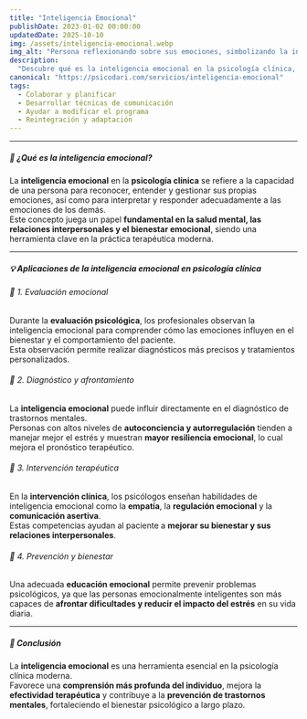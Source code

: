 ```yaml
---
title: "Inteligencia Emocional"
publishDate: 2023-01-02 00:00:00
updatedDate: 2025-10-10
img: /assets/inteligencia-emocional.webp
img_alt: "Persona reflexionando sobre sus emociones, simbolizando la inteligencia emocional en psicología."
description:
  "Descubre qué es la inteligencia emocional en la psicología clínica, cómo influye en la salud mental, el diagnóstico y las terapias psicológicas, y por qué es esencial para el bienestar emocional."
canonical: "https://psicodari.com/servicios/inteligencia-emocional"
tags:
  - Colaborar y planificar
  - Desarrollar técnicas de comunicación
  - Ayudar a modificar el programa
  - Reintegración y adaptación
---
```



---

##### 🧠 ¿Qué es la inteligencia emocional?

La **inteligencia emocional** en la **psicología clínica** se refiere a la capacidad de una persona para reconocer, entender y gestionar sus propias emociones, así como para interpretar y responder adecuadamente a las emociones de los demás.  
Este concepto juega un papel **fundamental en la salud mental, las relaciones interpersonales y el bienestar emocional**, siendo una herramienta clave en la práctica terapéutica moderna.

---

##### 💡 Aplicaciones de la inteligencia emocional en psicología clínica

###### 💬 1. Evaluación emocional
Durante la **evaluación psicológica**, los profesionales observan la inteligencia emocional para comprender cómo las emociones influyen en el bienestar y el comportamiento del paciente.  
Esta observación permite realizar diagnósticos más precisos y tratamientos personalizados.

###### 💬 2. Diagnóstico y afrontamiento
La **inteligencia emocional** puede influir directamente en el diagnóstico de trastornos mentales.  
Personas con altos niveles de **autoconciencia y autorregulación** tienden a manejar mejor el estrés y muestran **mayor resiliencia emocional**, lo cual mejora el pronóstico terapéutico.

###### 💬 3. Intervención terapéutica
En la **intervención clínica**, los psicólogos enseñan habilidades de inteligencia emocional como la **empatía**, la **regulación emocional** y la **comunicación asertiva**.  
Estas competencias ayudan al paciente a **mejorar su bienestar y sus relaciones interpersonales**.

###### 🌱 4. Prevención y bienestar
Una adecuada **educación emocional** permite prevenir problemas psicológicos, ya que las personas emocionalmente inteligentes son más capaces de **afrontar dificultades y reducir el impacto del estrés** en su vida diaria.

---

##### 🎯 Conclusión

La **inteligencia emocional** es una herramienta esencial en la psicología clínica moderna.  
Favorece una **comprensión más profunda del individuo**, mejora la **efectividad terapéutica** y contribuye a la **prevención de trastornos mentales**, fortaleciendo el bienestar psicológico a largo plazo.

